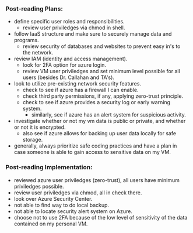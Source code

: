 ### Post-reading Plans: 
- define specific user roles and responsibilities.
    - review user priviledges via chmod in shell.
- follow IaaS structure and make sure to securely manage data and programs.
    - review security of databases and websites to prevent easy in's to the network.
- review IAM (identity and access management).
    - look for 2FA option for azure login.
    - review VM user priviledges and set minimum level possible for all users (besides Dr. Callahan and TA's).
- look to utilize pre-existing network security features.
    - check to see if azure has a firewall I can enable.
    - check third party permissions, if any, applying zero-trust principle.
    - check to see if azure provides a security log or early warning system.
        - similarly, see if azure has an alert system for suspicious activity.
- investigate whether or not my vm data is public or private, and whether or not it is encrypted.
    - also see if azure allows for backing up user data locally for safe storage.
- generally, always prioritize safe coding practices and have a plan in case someone is able to gain access to sensitive data on my VM.

### Post-reading Implementation:
- reviewed azure user priviledges (zero-trust), all users have minimum priviledges possible.
- review user priviledges via chmod, all in check there.
- look over Azure Security Center.
- not able to find way to do local backup.
- not able to locate security alert system on Azure.
- choose not to use 2FA because of the low level of sensitivity of the data contained on my personal VM.